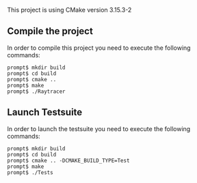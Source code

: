 This project is using CMake version 3.15.3-2

## Compile the project

In order to compile this project you need to execute the following commands:

```
prompt$ mkdir build
prompt$ cd build
prompt$ cmake ..
prompt$ make
prompt$ ./Raytracer
```

## Launch Testsuite

In order to launch the testsuite you need to execute the following commands:

```
prompt$ mkdir build
prompt$ cd build
prompt$ cmake .. -DCMAKE_BUILD_TYPE=Test
prompt$ make
prompt$ ./Tests
```
